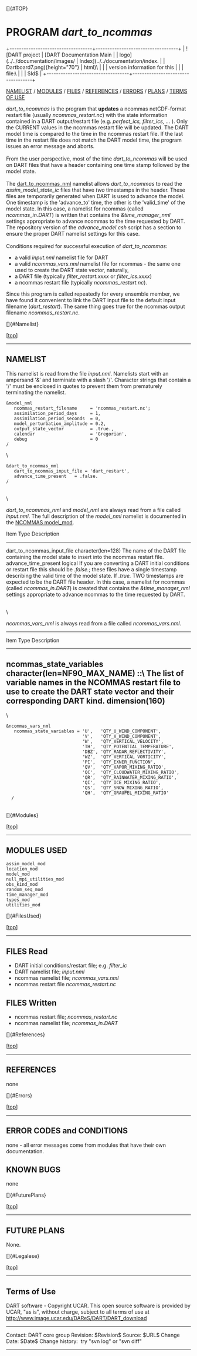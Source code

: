 []{#TOP}

PROGRAM *dart\_to\_ncommas*
===========================

+-----------------------------------+-----------------------------------+
| ![DART project                    | [DART Documentation Main          |
| logo](../../documentation/images/ | Index](../../documentation/index. |
| Dartboard7.png){height="70"}      | html)\                            |
|                                   | version information for this      |
|                                   | file:\                            |
|                                   | \$Id\$                            |
+-----------------------------------+-----------------------------------+

[NAMELIST](#Namelist) / [MODULES](#Modules) / [FILES](#FilesUsed) /
[REFERENCES](#References) / [ERRORS](#Errors) / [PLANS](#FuturePlans) /
[TERMS OF USE](#Legalese)

*dart\_to\_ncommas* is the program that **updates** a ncommas
netCDF-format restart file (usually *ncommas\_restart.nc*) with the
state information contained in a DART output/restart file (e.g.
*perfect\_ics, filter\_ics, ...* ). Only the CURRENT values in the
ncommas restart file will be updated. The DART model time is compared to
the time in the ncommas restart file. If the last time in the restart
file does not match the DART model time, the program issues an error
message and aborts.\
\
From the user perspective, most of the time *dart\_to\_ncommas* will be
used on DART files that have a header containing one time stamp followed
by the model state.\
\
The [dart\_to\_ncommas\_nml](#Namelist) namelist allows
*dart\_to\_ncommas* to read the *assim\_model\_state\_ic* files that
have *two* timestamps in the header. These files are temporarily
generated when DART is used to advance the model. One timestamp is the
'advance\_to' time, the other is the 'valid\_time' of the model state.
In this case, a namelist for ncommas (called *ncommas\_in.DART*) is
written that contains the *&time\_manager\_nml* settings appropriate to
advance ncommas to the time requested by DART. The repository version of
the *advance\_model.csh* script has a section to ensure the proper DART
namelist settings for this case.\
\
Conditions required for successful execution of *dart\_to\_ncommas*:

-   a valid *input.nml* namelist file for DART
-   a valid *ncommas\_vars.nml* namelist file for ncommas - the same one
    used to create the DART state vector, naturally,
-   a DART file (typically *filter\_restart.xxxx* or *filter\_ics.xxxx*)
-   a ncommas restart file (typically *ncommas\_restart.nc*).

Since this program is called repeatedly for every ensemble member, we
have found it convenient to link the DART input file to the default
input filename (*dart\_restart*). The same thing goes true for the
ncommas output filename *ncommas\_restart.nc*.

[]{#Namelist}

<div class="top">

\[[top](#)\]

</div>

------------------------------------------------------------------------

NAMELIST
--------

This namelist is read from the file *input.nml*. Namelists start with an
ampersand '&' and terminate with a slash '/'. Character strings that
contain a '/' must be enclosed in quotes to prevent them from
prematurely terminating the namelist.

<div class="namelist">

    &model_nml
       ncommas_restart_filename     = 'ncommas_restart.nc';
       assimilation_period_days     = 1,
       assimilation_period_seconds  = 0,
       model_perturbation_amplitude = 0.2,
       output_state_vector          = .true.,
       calendar                     = 'Gregorian',
       debug                        = 0
    /

</div>

\

<div class="namelist">

    &dart_to_ncommas_nml
       dart_to_ncommas_input_file = 'dart_restart',
       advance_time_present   = .false.  
    /

</div>

\
\

*dart\_to\_ncommas\_nml* and *model\_nml* are always read from a file
called *input.nml*. The full description of the *model\_nml* namelist is
documented in the [NCOMMAS model\_mod](model_mod.html#Namelist).

<div>

  Item                             Type                 Description
  -------------------------------- -------------------- --------------------------------------------------------------------------------------------------------------------------------------------------------------------------------------------------------------------------------------------------------------------------------------------------------------------------------------------------------------------------------------------------------------------------------------------
  dart\_to\_ncommas\_input\_file   character(len=128)   The name of the DART file containing the model state to insert into the ncommas restart file.
  advance\_time\_present           logical              If you are converting a DART initial conditions or restart file this should be *.false.*; these files have a single timestamp describing the valid time of the model state. If *.true.* TWO timestamps are expected to be the DART file header. In this case, a namelist for ncommas (called *ncommas\_in.DART*) is created that contains the *&time\_manager\_nml* settings appropriate to advance ncommas to the time requested by DART.

</div>

\
\

*ncommas\_vars\_nml* is always read from a file called
*ncommas\_vars.nml*.

<div>

  ---------------------------------------------------------------------------------------------------------------------------------------------------------------------------------------------------
  Item                        Type                                 Description
  --------------------------- ------------------------------------ ----------------------------------------------------------------------------------------------------------------------------------
  ncommas\_state\_variables   character(len=NF90\_MAX\_NAME) ::\   The list of variable names in the NCOMMAS restart file to use to create the DART state vector and their corresponding DART kind.
                              dimension(160)                       
  ---------------------------------------------------------------------------------------------------------------------------------------------------------------------------------------------------

</div>

\

<div class="namelist">

    &ncommas_vars_nml
       ncommas_state_variables = 'U',   'QTY_U_WIND_COMPONENT',
                                 'V',   'QTY_V_WIND_COMPONENT',
                                 'W',   'QTY_VERTICAL_VELOCITY',
                                 'TH',  'QTY_POTENTIAL_TEMPERATURE',
                                 'DBZ', 'QTY_RADAR_REFLECTIVITY',
                                 'WZ',  'QTY_VERTICAL_VORTICITY',
                                 'PI',  'QTY_EXNER_FUNCTION',
                                 'QV',  'QTY_VAPOR_MIXING_RATIO',
                                 'QC',  'QTY_CLOUDWATER_MIXING_RATIO',
                                 'QR',  'QTY_RAINWATER_MIXING_RATIO',
                                 'QI',  'QTY_ICE_MIXING_RATIO',
                                 'QS',  'QTY_SNOW_MIXING_RATIO',
                                 'QH',  'QTY_GRAUPEL_MIXING_RATIO'
      /

</div>

\
[]{#Modules}

<div class="top">

\[[top](#)\]

</div>

------------------------------------------------------------------------

MODULES USED
------------

    assim_model_mod
    location_mod
    model_mod
    null_mpi_utilities_mod
    obs_kind_mod
    random_seq_mod
    time_manager_mod
    types_mod
    utilities_mod

[]{#FilesUsed}

<div class="top">

\[[top](#)\]

</div>

------------------------------------------------------------------------

FILES Read
----------

-   DART initial conditions/restart file; e.g. *filter\_ic*
-   DART namelist file; *input.nml*
-   ncommas namelist file; *ncommas\_vars.nml*
-   ncommas restart file *ncommas\_restart.nc*

FILES Written
-------------

-   ncommas restart file; *ncommas\_restart.nc*
-   ncommas namelist file; *ncommas\_in.DART*

[]{#References}

<div class="top">

\[[top](#)\]

</div>

------------------------------------------------------------------------

REFERENCES
----------

none

[]{#Errors}

<div class="top">

\[[top](#)\]

</div>

------------------------------------------------------------------------

ERROR CODES and CONDITIONS
--------------------------

none - all error messages come from modules that have their own
documentation.

KNOWN BUGS
----------

none

[]{#FuturePlans}

<div class="top">

\[[top](#)\]

</div>

------------------------------------------------------------------------

FUTURE PLANS
------------

None.

[]{#Legalese}

<div class="top">

\[[top](#)\]

</div>

------------------------------------------------------------------------

Terms of Use
------------

DART software - Copyright UCAR. This open source software is provided by
UCAR, "as is", without charge, subject to all terms of use at
<http://www.image.ucar.edu/DAReS/DART/DART_download>

  ------------------ -----------------------------
  Contact:           DART core group
  Revision:          \$Revision\$
  Source:            \$URL\$
  Change Date:       \$Date\$
  Change history:    try "svn log" or "svn diff"
  ------------------ -----------------------------


